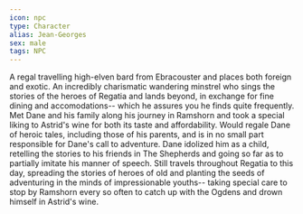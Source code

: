 ```yaml
---
icon: npc
type: Character
alias: Jean-Georges
sex: male
tags: NPC
---
```


A regal travelling high-elven bard from Ebracouster and places both foreign and exotic. An incredibly charismatic wandering minstrel who sings the stories of the heroes of Regatia and lands beyond, in exchange for fine dining and accomodations-- which he assures you he finds quite frequently. Met Dane and his family along his journey in Ramshorn and took a special liking to Astrid's wine for both its taste and affordability. Would regale Dane of heroic tales, including those of his parents, and is in no small part responsible for Dane's call to adventure. Dane idolized him as a child, retelling the stories to his friends in The Shepherds and going so far as to partially imitate his manner of speech. Still travels throughout Regatia to this day, spreading the stories of heroes of old and planting the seeds of adventuring in the minds of impressionable youths-- taking special care to stop by Ramshorn every so often to catch up with the Ogdens and drown himself in Astrid's wine.